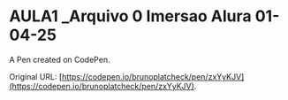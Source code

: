 # AULA1 _Arquivo 0 Imersao Alura 01-04-25

A Pen created on CodePen.

Original URL: [https://codepen.io/brunoplatcheck/pen/zxYyKJV](https://codepen.io/brunoplatcheck/pen/zxYyKJV).

